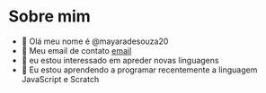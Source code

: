 # Sobre mim

- 👋 Olá meu nome é @mayaradesouza20
- 👀 Meu email de contato [email](mayaradesouza2507@gmail.com)
- 🌱 eu estou interessado em apreder novas linguagens
- 💞️ Eu estou aprendendo a programar recentemente a linguagem JavaScript e Scratch
